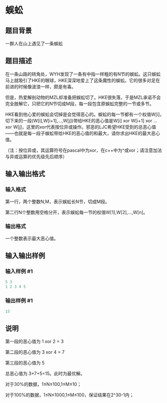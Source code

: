 # 蜈蚣

## 题目背景

一群人在山上遇见了一条蜈蚣

## 题目描述

在一条山路的转角处，WYH发现了一条有中指一样粗的有N节的蜈蚣。这只蜈蚣马上就吸引了HKE的眼球，HKE深深地爱上了这条魔性的蜈蚣。它的很多对足在前进的时候像波浪一样，颇是有毒。

但是，热爱解剖动物的MZL却准备把蜈蚣切了。HKE很失落，于是MZL承诺不会完全肢解它，只把它的N节切成M段，每一段包含原蜈蚣完整的一节或多节。

HKE看到他心爱的蜈蚣会切掉是会觉得恶心的。蜈蚣的每一节都有一个权值W[i]，切下来的一段(W[i],W[i+1],...,W[j])带给HKE的恶心值是W[i] xor W[i+1] xor ... xor W[j]，这里的xor代表按位异或操作。邪恶的LJC希望HKE受到的总恶心值——也就是每一段子蜈蚣带给HKE的恶心值的和最大，请你求出HKE的最大恶心值。

（注：按位异或，其运算符号在pascal中为xor，在c++中为^或xor；请注意加法与异或运算的优先级先后顺序）

## 输入输出格式

### 输入格式

第一行，两个整数N,M，表示蜈蚣长N节，切成M段。

第二行N个整数用空格分开，表示蜈蚣每一节的权值W[1],W[2],...,W[n]。

### 输出格式

一个整数表示最大恶心值。

## 输入输出样例

### 输入样例 #1

```cpp
5 3
1 2 3 4 5

```
### 输出样例 #1

```cpp
15
```


## 说明

第一段的恶心值为 1 xor 2 = 3

第二段的恶心值为 3 xor 4 = 7

第三段的恶心值为 5

总恶心值为 3+7+5=15。此时为最优解。

对于30%的数据，1≤N≤100,1≤M≤10；

对于100%的数据，1≤N≤1000,1≤M≤100，保证结果在2^30-1内；

